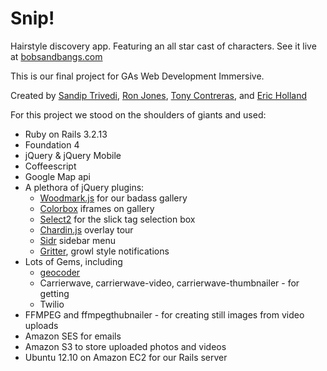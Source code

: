 Snip!
=====
Hairstyle discovery app. Featuring an all star cast of characters.  See it live at [bobsandbangs.com](http://bobsandbangs.com)

This is our final project for GAs Web Development Immersive.

Created by [Sandip Trivedi](https://github.com/strivedi183), [Ron Jones](https://github.com/ron-), [Tony Contreras](https://github.com/khalua), and [Eric Holland](https://github.com/holl0272)

For this project we stood on the shoulders of giants and used:

* Ruby on Rails 3.2.13
* Foundation 4
* jQuery & jQuery Mobile
* Coffeescript
* Google Map api
* A plethora of jQuery plugins:
  * [Woodmark.js](http://www.wookmark.com/jquery-plugin) for our badass gallery
  * [Colorbox](http://www.jacklmoore.com/colorbox/) iframes on gallery
  * [Select2](http://ivaynberg.github.io/select2/) for the slick tag selection box
  * [Chardin.js](http://heelhook.github.io/chardin.js/) overlay tour
  * [Sidr](http://www.berriart.com/sidr/) sidebar menu
  * [Gritter](http://boedesign.com/demos/gritter/), growl style notifications
* Lots of Gems, including
  * [geocoder](http://rubygeocoder.com/)
  * Carrierwave, carrierwave-video, carrierwave-thumbnailer - for getting
  * Twilio
* FFMPEG and ffmpegthubnailer - for creating still images from video uploads
* Amazon SES for emails
* Amazon S3 to store uploaded photos and videos
* Ubuntu 12.10 on Amazon EC2 for our Rails server

